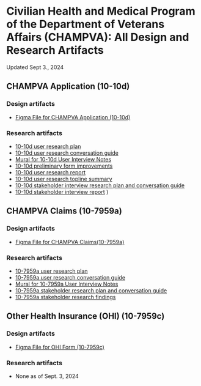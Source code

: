 # Civilian Health and Medical Program of the Department of Veterans Affairs (CHAMPVA): All Design and Research Artifacts
Updated Sept 3., 2024

## CHAMPVA Application (10-10d)

### Design artifacts
- [Figma File for CHAMPVA Application (10-10d)](https://www.figma.com/design/UmAtr3ULQEInMXfNFwP0g0/Application-for-CHAMPVA?m=auto&t=nXLAbnSNfkJ5y14k-6)
### Research artifacts
- [10-10d user research plan](https://github.com/department-of-veterans-affairs/va.gov-team/blob/master/products/health-care/champva/1010D/research/users/Usability-Accessibility%20Test%20(April)/Research%20Plan.md)
- [10-10d user research conversation guide](https://github.com/department-of-veterans-affairs/va.gov-team/blob/master/products/health-care/champva/1010D/research/users/Usability-Accessibility%20Test%20(April)/Conversation%20Guide.md)
- [Mural for 10-10d User Interview Notes](https://app.mural.co/t/departmentofveteransaffairs9999/m/departmentofveteransaffairs9999/1712766096062/a4141cf44d7867853fb69698ea6003aa2216d5d4)
- [10-10d preliminary form improvements](https://github.com/department-of-veterans-affairs/va.gov-team/blob/master/products/health-care/champva/1010D/research/users/Usability-Accessibility%20Test%20(April)/preliminary-form-improvements.md)
- [10-10d user research report](https://github.com/department-of-veterans-affairs/va.gov-team/blob/master/products/health-care/champva/1010D/research/users/Usability-Accessibility%20Test%20(April)/1010d-research-report.md)
- [10-10d user research topline summary](https://github.com/department-of-veterans-affairs/va.gov-team/blob/master/products/health-care/champva/1010D/research/users/Usability-Accessibility%20Test%20(April)/10-10d-topline-summary.md)
- [10-10d stakeholder interview research plan and conversation guide](https://github.com/department-of-veterans-affairs/va.gov-team/blob/master/products/health-care/champva/1010D/research/stakeholders/stakeholder_interview_methodology.md)
- [10-10d stakeholder interview report](https://dvagov.sharepoint.com/:p:/r/sites/vaivc/_layouts/15/Doc.aspx?sourcedoc=%7B58ECCF7B-0989-4F11-A26F-490A6B5BB86C%7D&file=Stakeholder%20Interviews%20(Round%201)%20Readout.pptx&action=edit&mobileredirect=true)
)

## CHAMPVA Claims (10-7959a)
### Design artifacts
- [Figma File for CHAMPVA Claims(10-7959a)](https://www.figma.com/design/Tfhq5h2LwXEeEEtFBAAFOv/CHAMPVA-Claims-(10-7959a)?m=auto&t=nXLAbnSNfkJ5y14k-6)
  
### Research artifacts
- [10-7959a user research plan](https://github.com/department-of-veterans-affairs/va.gov-team/blob/master/products/health-care/champva/10-7959a/user-research/Research-Plan-for-Integrated-Veteran-Care-(IVC)-Team%2C-Form-10-7959a%2C-August-1st.md)
- [10-7959a user research conversation guide](https://github.com/department-of-veterans-affairs/va.gov-team/blob/master/products/health-care/champva/10-7959a/user-research/Conversation-Guide-for-Integrated-Veteran-Care-(IVC)-Team%2C-Form-10-7959a%2C-August-1st.md)
- [Mural for 10-7959a User Interview Notes](https://app.mural.co/t/departmentofveteransaffairs9999/m/departmentofveteransaffairs9999/1724429351481/1c421fa57889726df80b9bae0311733c27f705af?sender=uef36611991f345316f538329)
- [10-7959a stakeholder research plan and conversation guide](https://github.com/department-of-veterans-affairs/va.gov-team/blob/master/products/health-care/champva/10-7959a/research/stakeholders/stakeholder-research-plan-and-conversasion-guide.md)
- [10-7959a stakeholder research findings](https://github.com/department-of-veterans-affairs/va.gov-team/blob/master/products/health-care/champva/10-7959a/research/stakeholders/CHAMPVA-Claims-(10-7959a)-Stakeholder-Research-Findings.md)


## Other Health Insurance (OHI) (10-7959c)
### Design artifacts
- [Figma File for OHI Form (10-7959c)](https://www.figma.com/design/sSPoS7R9HE6ZlxRESRy2ms/Other-Health-Insurance-Certification-(10-7959c)-Form?m=auto&t=nXLAbnSNfkJ5y14k-6)
### Research artifacts
- None as of Sept. 3, 2024
